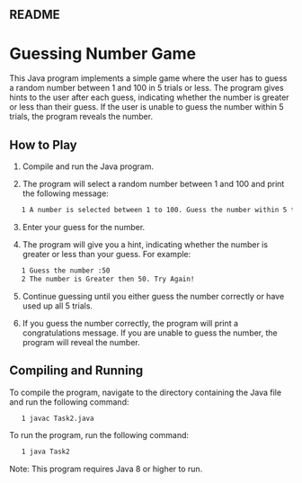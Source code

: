 ## README
# Guessing Number Game

This Java program implements a simple game where the user has to guess a random number between 1 and 100 in 5 trials or less. The program gives hints to the user after each guess, indicating whether the number is greater or less than their guess. If the user is unable to guess the number within 5 trials, the program reveals the number.

## How to Play

1. Compile and run the Java program.

2. The program will select a random number between 1 and 100 and print  the following message:

```bash
   1 A number is selected between 1 to 100. Guess the number within 5 trials.
```

3. Enter your guess for the number.

4. The program will give you a hint, indicating whether the number is greater or less than your guess. For example:

```bash
   1 Guess the number :50
   2 The number is Greater then 50. Try Again!
```
5. Continue guessing until you either guess the number correctly or have used up all 5 trials.

6. If you guess the number correctly, the program will print a congratulations message. If you are unable to guess the number, the program will reveal the number.

## Compiling and Running

To compile the program, navigate to the directory containing the Java file and run the following command:

```bash
   1 javac Task2.java
```
To run the program, run the following command:

```bash
   1 java Task2
```
Note: This program requires Java 8 or higher to run.



